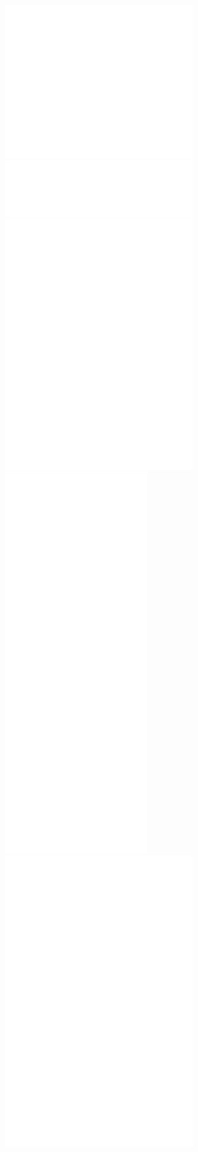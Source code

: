 <!-- About -->
<img src="/about.svg" alt="About Me">

<!-- Code -->
<img src="/code.svg" alt="Programming Data">

<!-- Languages -->
<img src="/languages.svg" alt="Language Data">

<!-- Meta -->
<img src="/Meta.svg" alt="Language Data">

<!-- Anime -->
<img src="/anime.svg" alt="Guud Anime">

<!-- Youtube -->
<!-- <img src="/youtube.svg" alt="Metrics"> -->
